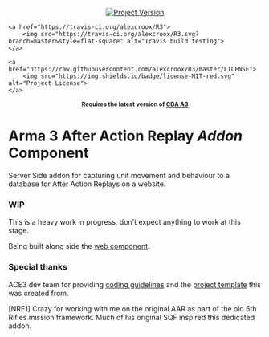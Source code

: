 <p align="center">
    <a href="https://github.com/alexcroox/R3/releases/latest">
        <img src="https://img.shields.io/badge/Version-0.0.0-blue.svg" alt="Project Version">
    </a>    

    <a href="https://travis-ci.org/alexcroox/R3">    
        <img src="https://travis-ci.org/alexcroox/R3.svg?branch=master&style=flat-square" alt="Travis build testing">
    </a>
    
    <a href="https://raw.githubusercontent.com/alexcroox/R3/master/LICENSE">
        <img src="https://img.shields.io/badge/license-MIT-red.svg" alt="Project License">
    </a>
</p>

<p align="center">
    <sup><strong>Requires the latest version of <a href="https://github.com/CBATeam/CBA_A3/releases">CBA A3</a><br/></strong></sup>
</p>

# Arma 3 After Action Replay *Addon* Component

Server Side addon for capturing unit movement and behaviour to a database for After Action Replays on a website. 

### WIP

This is a heavy work in progress, don't expect anything to work at this stage.

Being built along side the [web component](https://github.com/alexcroox/R3-Web).

### Special thanks

ACE3 dev team for providing [coding guidelines](http://ace3mod.com/wiki/development/coding-guidelines.html) and the [project template](https://github.com/acemod/arma-project-template) this was created from.

[NRF1] Crazy for working with me on the original AAR as part of the old 5th Rifles mission framework. Much of his original SQF inspired this dedicated addon.

